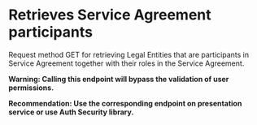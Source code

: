 # Retrieves Service Agreement participants

Request method GET for retrieving Legal Entities that are participants
in Service Agreement together with their roles in the Service Agreement.

**Warning: Calling this endpoint will bypass the validation of user permissions.**

**Recommendation: Use the corresponding endpoint on presentation service or use Auth Security library.**
